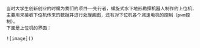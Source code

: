 	当时大学生创新创业的时候为我们的项目——先行者，螺旋式水下地形勘探机器人制作的上位机，主要用来接收下位机传来的数据并进行处理画图，还有对下位机各个减速电机的控制（pwm控制）。
	下面是上位机的界面：
	
	![image]()
